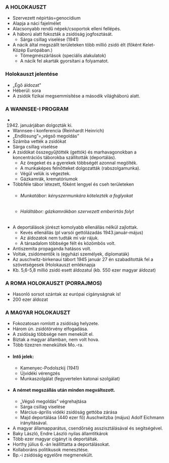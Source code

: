 ### A HOLOKAUSZT 
- Szervezett népirtás=genocídium 
- Alapja a náci fajelmélet 
- Alacsonyabb rendű népek/csoportok elleni fellépés.
- A háború alatt fokozták a zsidóság jogfosztását. 
	- Sárga csillag viselése (1941) 
- A nácik által megszállt területeken több millió zsidó élt (főként Kelet-Közép Európában.) 
	- Tömegmészárlások (speciális alakulatok) 
	- A nácik fel akarták gyorsítani a folyamatot. 
### Holokauszt jelentése
-  „Égő áldozat” 
- Héberül: sora 
- A zsidók fizikai megsemmisítése a második világháború alatt. 

### A WANNSEE-I PROGRAM  
- 1942. januárjában dolgozták ki. 
- Wannsee-i konferencia (Reinhardt Heinrich) 
- „Endlösung”=„végső megoldás” 
- Számba vették a zsidókat 
- Sárga csillag viselése 
- A zsidókat összegyűjtötték (gettók) és marhavagonokban a koncentrációs táborokba szállították (deportálás). 
	- Az öregeket és a gyerekek többségét azonnal megölték. 
	- A munkaképes felnőtteket dolgozatták (rabszolgamunka). 
	- Végül velük is végeztek. 
	- Gázkamrák, krematóriumok 
- Többféle tábor létezett, főként lengyel és cseh területeken 
	- ###### Munkatábor: kényszermunkára kötelezték a foglyokat 
	- ###### Haláltábor: gázkamrákban szervezett emberirtás folyt 
- A deportálások jórészt komolyabb ellenállás nélkül zajlottak. 
	- Kevés ellenállás (pl varsói gettólázadás 1943.január-május) 
	- Az áldozatok nem tudták mi vár rájuk.
	- A társadalom többsége félt és közömbös volt. 
- Antiszemita propaganda hatásos volt. 
- Voltak, zsidómentők is (egyházi személyek, diplomaták) 
- Az auschwitz-birkenaui tábort 1945 január 27 én szabadították fel a szövetségesek (Holokauszt emléknapja
- Kb. 5,6-5,8 millió zsidó esett áldozatul (kb. 550 ezer magyar áldozat) 

### A ROMA HOLOKAUSZT (PORRAJMOS) 
- Hasonló sorsot szántak az európai cigányságnak is! 
- 200 ezer áldozat 

### A MAGYAR HOLOKAUSZT 
- Fokozatosan romlott a zsidóság helyzete. 
- Három ún. zsidótörvény elfogadása. 
- A zsidóság többsége nem menekült el. 
- Bíztak a magyar államban, nem volt hova. 
- Több tízezren menekültek Mo.-ra. 
- #### Intő jelek: 
	- Kamenyec-Podolszkij (1941) 
	- Újvidéki vérengzés
	- Munkaszolgálat (fegyvertelen katonai szolgálat) 
- #### A német megszállás után minden megváltozott. 
	- „Végső megoldás” végrehajtása 
	- Sárga csillag viselése 
	- Március-április vidéki zsidóság gettóba zárása 
	- Majd deportálása (440 ezer fő) Auschwitzba (május) Adolf Eichmann irányításával. 
- A magyar államapparátus, csendőrség asszisztálásával és segítségével. 
-  Baky László, Endre László nyilas államtitkárok 
- Több ezer magyar cigányt is deportáltak. 
- Horthy július 6.-án leállíttatta a deportálásokat. 
- Kollaboráns politikusok menesztése. 
- Bp.-i zsidóság egyelőre megmenekült.
